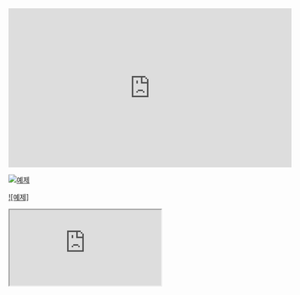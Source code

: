 



<div class="iframe_container">
  <iframe width="560" height="315" src="
https://www.evernote.com/shard/s222/sh/35367301-2576-4671-8a39-2a94392dc33c/b896c12e8410bc215f1ae3cc98eee745" frameborder="0" allowfullscreen></iframe>
</div>


[![예제](http://img.youtube.com/vi/RlQEoJaLQRA/0.jpg)](https://youtu.be/RlQEoJaLQRA?t=0s) 



[![예제]](https://www.evernote.com/shard/s222/sh/35367301-2576-4671-8a39-2a94392dc33c/b896c12e8410bc215f1ae3cc98eee745) 

<html>
<body>
   <iframe src="https://www.evernote.com/shard/s222/sh/35367301-2576-4671-8a39-2a94392dc33c/b896c12e8410bc215f1ae3cc98eee745"></iframe>
</body>
</html>
